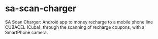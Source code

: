 # sa-scan-charger
SA Scan Charger: Android app to money recharge to a mobile phone line CUBACEL (Cuba), through the scanning of recharge coupons, with a SmartPhone camera.
